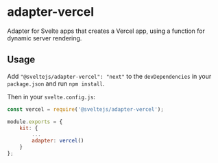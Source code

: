 # adapter-vercel

Adapter for Svelte apps that creates a Vercel app, using a function for dynamic server rendering.

## Usage

Add `"@sveltejs/adapter-vercel": "next"` to the `devDependencies` in your `package.json` and run `npm install`.

Then in your `svelte.config.js`:

```js
const vercel = require('@sveltejs/adapter-vercel');

module.exports = {
	kit: {
		...
		adapter: vercel()
	}
};
```
